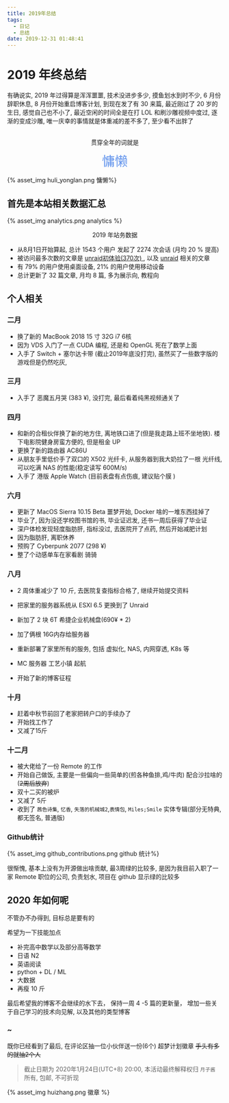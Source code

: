 ```yaml
---
title: 2019年总结
tags:
  - 日记
  - 总结
date: 2019-12-31 01:48:41
---
```





# 2019 年终总结

有确说实, 2019 年过得算是浑浑噩噩, 技术没进步多少, 摸鱼划水到时不少, 6 月份辞职休息, 8 月份开始重启博客计划,  到现在发了有 30 来篇, 最近刚过了 20 岁的生日, 感觉自己也不小了, 最近空闲的时间全是在打 LOL 和刷沙雕视频中度过, 逐渐的变成沙雕, 唯一庆幸的事情就是体重减的差不多了, 至少看不出胖了





<div>
    <center style="margin-top: 30px">贯穿全年的词就是</center>
	<center style="margin-top: 10px;font-size: 30px;color: cornflowerblue">慵懒</center>
</div>

{% asset_img huli_yonglan.png 慵懒%}

<!--more-->

## 首先是本站相关数据汇总

{% asset_img analytics.png analytics %}

<center>2019 年站务数据 </center>




* 从8月1日开始算起,  总计 1543 个用户 发起了 2274 次会话 (月均 20 % 提高)
* 被访问最多次数的文章是  [unraid初体验(370次) ](https://haozi.moe/2019/08/22/unraid初体验/) , 以及 [unraid](https://haozi.moe/tags/#unraid) 相关的文章
* 有 79% 的用户使用桌面设备, 21% 的用户使用移动设备
* 总计更新了 32 篇文章, 月均 8 篇, 多为展示向, 教程向



## 个人相关

### 二月

* 换了新的 MacBook 2018 15 寸 32G i7 6核
* 因为 VDS 入门了一点 CUDA 编程, 还是和 OpenGL 死在了数学上面
* 入手了 Switch + 塞尔达卡带 (截止2019年底没打完), 虽然买了一些数字版的游戏但是仍然吃灰, 

### 三月

* 入手了 恶魔五月哭 (383 ¥), 没打完, 最后看着纯黑视频通关了

### 四月

* 和新的合租伙伴换了新的地方住, 离地铁口进了(但是我走路上班不坐地铁).  楼下电影院健身房蛮方便的, 但是租金 UP
* 更换了新的路由器 AC86U 
* 从朋友手里低价手了双口的 X502 光纤卡, 从服务器到我大奶拉了一根 光纤线, 可以吃满 NAS 的性能(稳定读写 600M/s)
* 入手了 港版 Apple Watch (目前表盘有点伤痕, 建议贴个膜 )


### 六月

* 更新了 MacOS Sierra 10.15 Beta 噩梦开始, Docker 啥的一堆东西挂掉了
* 毕业了,  因为没还学校图书馆的书, 毕业证迟发, 还书一周后获得了毕业证
* 深户体检发现轻度脂肪肝, 指标没过, 去医院开了点药, 然后开始减肥计划
* 因为脂肪肝, 离职休养
* 预购了 Cyberpunk 2077  (298 ¥)
* 整了个动感单车在家看剧 骑骑

### 八月

* 2 周体重减少了 10 斤, 去医院复查指标合格了, 继续开始提交资料
* 把家里的服务器系统从 ESXI 6.5 更换到了 Unraid 
* 新加了 2 块 6T 希捷企业机械盘(690¥ * 2)
* 加了俩根 16G内存给服务器
* 重新部署了家里所有的服务, 包括 虚拟化, NAS, 内网穿透, K8s 等
* MC 服务器 工艺小镇 起航

* 开始了新的博客征程

### 十月

* 赶着中秋节前回了老家把转户口的手续办了
* 开始找工作了
* 又减了15斤


### 十二月

* 被大佬给了一份 Remote 的工作
* 开始自己做饭,  主要是一些偏向一些简单的(煎各种鱼排,鸡/牛肉) 配合沙拉啥的 (~~2周后放弃~~)
* 双十二买的被炉
* 又减了 5斤
* 收到了 `茜色诗集`, `忆香`, `失落的机械城2`,`表情包`, `Miles;Smile` 实体专辑(部分无特典, 都无签名, 普通版)



### Github统计

{% asset_img github_contributions.png github 统计%}

很惭愧, 基本上没有为开源做出啥贡献, 最3周绿的比较多, 是因为我目前入职了一家 Remote 职位的公司, 负责划水, 项目在 github 显示绿的比较多



## 2020 年如何呢

不管办不办得到,  目标总是要有的

希望为一下技能加点

* 补完高中数学以及部分高等数学
* 日语 N2 
* 英语阅读
* python + DL / ML
* 大数据
* 再瘦 10 斤

最后希望我的博客不会继续的水下去， 保持一周 4 -5 篇的更新量， 增加一些关于自己学习的技术向见解, 以及其他的类型博客

  

### ~

既你已经看到了最后,   在评论区抽一位小伙伴送一份(6个) 超梦计划徽章 ~~手头有多的就抽2个人~~

>截止日期为 2020年1月24日(UTC+8) 20:00,  本活动最终解释权归 `月子酱` 所有,  包邮, 不可折现 

{% asset_img huizhang.png 徽章 %}
